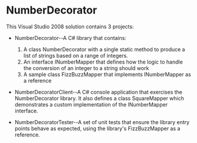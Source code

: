 NumberDecorator
===============
This Visual Studio 2008 solution contains 3 projects:

- NumberDecorator--A C# library that contains:
   1) A class NumberDecorator with a single static method to produce a list of strings based on a range of integers.
   2) An interface INumberMapper that defines how the logic to handle the conversion of an integer to a string should work
   3) A sample class FizzBuzzMapper that implements INumberMapper as a reference

- NumberDecoratorClient--A C# console application that exercises the NumberDecorator library. It also defines a class SquareMapper which demonstrates a custom implementation of the INumberMapper interface.

- NumberDecoratorTester--A set of unit tests that ensure the library entry points behave as expected, using the library's FizzBuzzMapper as a reference.

  